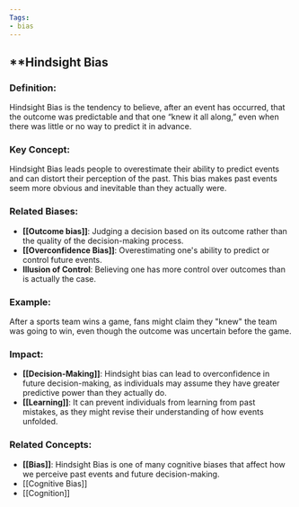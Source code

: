 ```yaml
---
Tags:
- bias
---
```


## **Hindsight Bias

### **Definition**:

Hindsight Bias is the tendency to believe, after an event has occurred, that the outcome was predictable and that one “knew it all along,” even when there was little or no way to predict it in advance.

### **Key Concept**:

Hindsight Bias leads people to overestimate their ability to predict events and can distort their perception of the past. This bias makes past events seem more obvious and inevitable than they actually were.

### **Related Biases**:

- **[[Outcome bias]]**: Judging a decision based on its outcome rather than the quality of the decision-making process.
- **[[Overconfidence Bias]]**: Overestimating one's ability to predict or control future events.
- **Illusion of Control**: Believing one has more control over outcomes than is actually the case.

### **Example**:

After a sports team wins a game, fans might claim they "knew" the team was going to win, even though the outcome was uncertain before the game.

### **Impact**:

- **[[Decision-Making]]**: Hindsight bias can lead to overconfidence in future decision-making, as individuals may assume they have greater predictive power than they actually do.
- **[[Learning]]**: It can prevent individuals from learning from past mistakes, as they might revise their understanding of how events unfolded.

### **Related Concepts**:

- **[[Bias]]**: Hindsight Bias is one of many cognitive biases that affect how we perceive past events and future decision-making.
-   [[Cognitive Bias]]
- [[Cognition]]